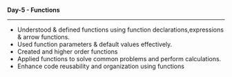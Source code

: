 <strong>Day-5 - Functions </strong>
<hr>

- Understood & defined functions using function declarations,expressions & arrow functions.
- Used function parameters & default values effectively.
- Created and higher order functions
- Applied functions to solve common problems and perform calculations.
- Enhance code reusability and organization using functions
